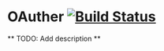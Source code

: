 # OAuther [![Build Status](https://travis-ci.org/lexmag/oauther.svg)](https://travis-ci.org/lexmag/oauther)

** TODO: Add description **
